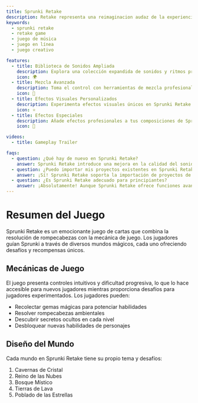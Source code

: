 ```yaml
---
title: Sprunki Retake
description: Retake representa una reimaginacion audaz de la experiencia musical clasica. Es donde la creatividad se encuentra con la innovacion, permitiendo a los jugadores crear paisajes sonoros unicos con un conjunto de herramientas y caracteristicas mejoradas.
keywords:
  - sprunki retake
  - retake game
  - juego de música
  - juego en línea
  - juego creativo

features:
  - title: Biblioteca de Sonidos Ampliada
    description: Explora una colección expandida de sonidos y ritmos premium en Sprunki Retake.
    icon: 🌍
  - title: Mezcla Avanzada
    description: Toma el control con herramientas de mezcla profesionales en Sprunki Retake.
    icon: 🧩
  - title: Efectos Visuales Personalizados
    description: Experimenta efectos visuales únicos en Sprunki Retake.
    icon: ⭐
  - title: Efectos Especiales
    description: Añade efectos profesionales a tus composiciones de Sprunki Retake.
    icon: 💫

videos:
  - title: Gameplay Trailer

faqs:
  - question: ¿Qué hay de nuevo en Sprunki Retake?
    answer: Sprunki Retake introduce una mejora en la calidad del sonido, nuevas herramientas de mezcla y efectos visuales mejorados para una experiencia musical elevada.
  - question: ¿Puedo importar mis proyectos existentes en Sprunki Retake?
    answer: ¡Sí! Sprunki Retake soporta la importación de proyectos de versiones anteriores mientras ofrece nuevas opciones de mejora.
  - question: ¿Es Sprunki Retake adecuado para principiantes?
    answer: ¡Absolutamente! Aunque Sprunki Retake ofrece funciones avanzadas, mantiene una interfaz intuitiva perfecta para todos los niveles de habilidad.
---
```


# Resumen del Juego

Sprunki Retake es un emocionante juego de cartas que combina la resolución de rompecabezas con la mecánica de juego. Los jugadores guían Sprunki a través de diversos mundos mágicos, cada uno ofreciendo desafíos y recompensas únicos.

## Mecánicas de Juego

El juego presenta controles intuitivos y dificultad progresiva, lo que lo hace accesible para nuevos jugadores mientras proporciona desafíos para jugadores experimentados. Los jugadores pueden:

- Recolectar gemas mágicas para potenciar habilidades
- Resolver rompecabezas ambientales
- Descubrir secretos ocultos en cada nivel
- Desbloquear nuevas habilidades de personajes

## Diseño del Mundo

Cada mundo en Sprunki Retake tiene su propio tema y desafíos:

1. Cavernas de Cristal
2. Reino de las Nubes
3. Bosque Místico
4. Tierras de Lava
5. Poblado de las Estrellas